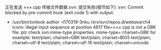 
正在发送       ×××.cpp
传输文件数据.svn: 提交失败(细节如下): 
svn: Commit blocked by pre-commit hook (exit code 1) with output:
+ /usr/bin/svnlook author -t170319-3nku /srv/svn/repos.d/websearch4
iconv: illegal input sequence at position 4817
file=×××.cpp is not a GBK file. plz check svn:mime-type properties.
mime-type= charset=GBK
for example:
  text/plain; charset=GBK
  text/plain; charset=BIG5
  text/plain; charset=utf-8
  text/plain; charset=utf-16
  text/plain; charset=unicode
